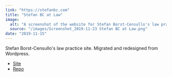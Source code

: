 ```yaml
---
link: "https://stefanbc.com"
title: "Stefan BC at Law"
image:
  alt: "A screenshot of the website for Stefan Borst-Censullo's law practice"
  source: "/images/Screenshot_2019-11-23 Stefan BC at Law.png"
date: "2019-11-15"
---
```


Stefan Borst-Censullo's law practice site. Migrated and redesigned from Wordpress.

- [Site](https://stefanbc.com)
- [Repo](https://github.com/laura-is-here/stefanbc-hugo)
